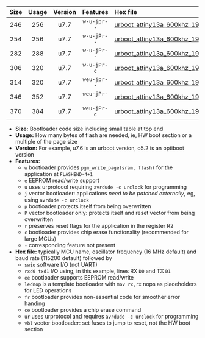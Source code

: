|Size|Usage|Version|Features|Hex file|
|:-:|:-:|:-:|:-:|:--|
|246|256|u7.7|`w-u-jpr--`|[urboot_attiny13a_600khz_19200bps_swio_rxb0_txb1_lednop_ur_vbl.hex](https://raw.githubusercontent.com/stefanrueger/urboot.hex/main/mcus/attiny13a/fcpu_600khz/19200_bps/urboot_attiny13a_600khz_19200bps_swio_rxb0_txb1_lednop_ur_vbl.hex)|
|254|256|u7.7|`w-u-jPr--`|[urboot_attiny13a_600khz_19200bps_swio_rxb0_txb1_ur_vbl.hex](https://raw.githubusercontent.com/stefanrueger/urboot.hex/main/mcus/attiny13a/fcpu_600khz/19200_bps/urboot_attiny13a_600khz_19200bps_swio_rxb0_txb1_ur_vbl.hex)|
|282|288|u7.7|`w-u-jPr--`|[urboot_attiny13a_600khz_19200bps_swio_rxb0_txb1_lednop_fr_ur_vbl.hex](https://raw.githubusercontent.com/stefanrueger/urboot.hex/main/mcus/attiny13a/fcpu_600khz/19200_bps/urboot_attiny13a_600khz_19200bps_swio_rxb0_txb1_lednop_fr_ur_vbl.hex)|
|306|320|u7.7|`w-u-jPr-c`|[urboot_attiny13a_600khz_19200bps_swio_rxb0_txb1_lednop_fr_ce_ur_vbl.hex](https://raw.githubusercontent.com/stefanrueger/urboot.hex/main/mcus/attiny13a/fcpu_600khz/19200_bps/urboot_attiny13a_600khz_19200bps_swio_rxb0_txb1_lednop_fr_ce_ur_vbl.hex)|
|314|320|u7.7|`weu-jpr--`|[urboot_attiny13a_600khz_19200bps_swio_rxb0_txb1_ee_lednop_ur_vbl.hex](https://raw.githubusercontent.com/stefanrueger/urboot.hex/main/mcus/attiny13a/fcpu_600khz/19200_bps/urboot_attiny13a_600khz_19200bps_swio_rxb0_txb1_ee_lednop_ur_vbl.hex)|
|346|352|u7.7|`weu-jPr--`|[urboot_attiny13a_600khz_19200bps_swio_rxb0_txb1_ee_lednop_fr_ur_vbl.hex](https://raw.githubusercontent.com/stefanrueger/urboot.hex/main/mcus/attiny13a/fcpu_600khz/19200_bps/urboot_attiny13a_600khz_19200bps_swio_rxb0_txb1_ee_lednop_fr_ur_vbl.hex)|
|370|384|u7.7|`weu-jPr-c`|[urboot_attiny13a_600khz_19200bps_swio_rxb0_txb1_ee_lednop_fr_ce_ur_vbl.hex](https://raw.githubusercontent.com/stefanrueger/urboot.hex/main/mcus/attiny13a/fcpu_600khz/19200_bps/urboot_attiny13a_600khz_19200bps_swio_rxb0_txb1_ee_lednop_fr_ce_ur_vbl.hex)|

- **Size:** Bootloader code size including small table at top end
- **Usage:** How many bytes of flash are needed, ie, HW boot section or a multiple of the page size
- **Version:** For example, u7.6 is an urboot version, o5.2 is an optiboot version
- **Features:**
  + `w` bootloader provides `pgm_write_page(sram, flash)` for the application at `FLASHEND-4+1`
  + `e` EEPROM read/write support
  + `u` uses urprotocol requiring `avrdude -c urclock` for programming
  + `j` vector bootloader: applications *need to be patched externally*, eg, using `avrdude -c urclock`
  + `p` bootloader protects itself from being overwritten
  + `P` vector bootloader only: protects itself and reset vector from being overwritten
  + `r` preserves reset flags for the application in the register R2
  + `c` bootloader provides chip erase functionality (recommended for large MCUs)
  + `-` corresponding feature not present
- **Hex file:** typically MCU name, oscillator frequency (16 MHz default) and baud rate (115200 default) followed by
  + `swio` software I/O (not UART)
  + `rxd0 txd1` I/O using, in this example, lines RX `D0` and TX `D1`
  + `ee` bootloader supports EEPROM read/write
  + `lednop` is a template bootloader with `mov rx,rx` nops as placeholders for LED operations
  + `fr` bootloader provides non-essential code for smoother error handing
  + `ce` bootloader provides a chip erase command
  + `ur` uses urprotocol and requires `avrdude -c urclock` for programming
  + `vbl` vector bootloader: set fuses to jump to reset, not the HW boot section
